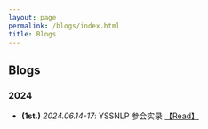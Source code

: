 ```yaml
---
layout: page
permalink: /blogs/index.html
title: Blogs
---
```


## Blogs

### 2024

- **(1st.)** *2024.06.14-17*: YSSNLP 参会实录 <a href="/blogs/YSSNLP2024/">【Read】</a>
